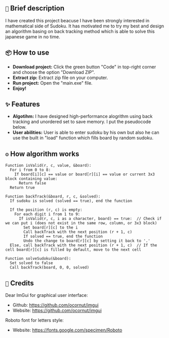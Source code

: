 ## `📃` Brief description
I have created this project beacuse I have been strongly interested in mathematical side of Sudoku. It has motivated me to try my best and design an algorithm basing on back tracking method which is able to solve this japanese game in no time.
## `📦` How to use
- **Download project:** Click the green button "Code" in top-right corner and choose the option "Download ZIP".
- **Extract zip:** Extract zip file on your computer.
- **Run project:** Open the "main.exe" file.
- **Enjoy!**
## `✨` Features
- **Algotihm:** I have designed high-performance alogrithm using back tracking and unordered set to save memory. I put the pseudocode below.
- **User abilities:** User is able to enter sudoku by his own but also he can use the built in "load" function which fills board by random sudoku.
## `⚙` How algorithm works
```
Function isValid(r, c, value, &board):
  For i from 0 to 8:
    If board[i][c] == value or board[r][i] == value or current 3x3 block containing value:
      Return false
  Return true

Function backTrack(&board, r, c, &solved):
  If sudoku is solved (solved == true), end the function

  If the position (r, c) is empty:
    For each digit i from 1 to 9:
      If isValid(r, c, i as a character, board) == true:  // Check if we can put i (does not exist in the same row, column, or 3x3 block)
        Set board[r][c] to the i
        Call backTrack with the next position (r + 1, c)
        If solved == true, end the function
        Undo the change to board[r][c] by setting it back to '.'
  Else, call backTrack with the next position (r + 1, c)  // If the cell board[r][c] is filled by default, move to the next cell

Function solveSudoku(&board):
  Set solved to false
  Call backTrack(board, 0, 0, solved)
```
## `📜` Credits
Dear ImGui for graphical user interface:
- Github: https://github.com/ocornut/imgui
- Website: https://github.com/ocornut/imgui

Roboto font for letters style:
- Website: https://fonts.google.com/specimen/Roboto
